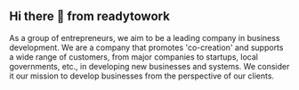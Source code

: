 ## Hi there 👋 from readytowork

As a group of entrepreneurs, we aim to be a leading company in business development.
We are a company that promotes 'co-creation' and supports a wide range of customers, from major companies to startups, local governments, etc., in developing new businesses and systems.
We consider it our mission to develop businesses from the perspective of our clients.
